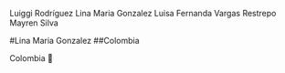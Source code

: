 Luiggi Rodríguez
Lina Maria Gonzalez
Luisa Fernanda Vargas Restrepo
Mayren Silva


#Lina Maria Gonzalez
##Colombia

Colombia :hugs: